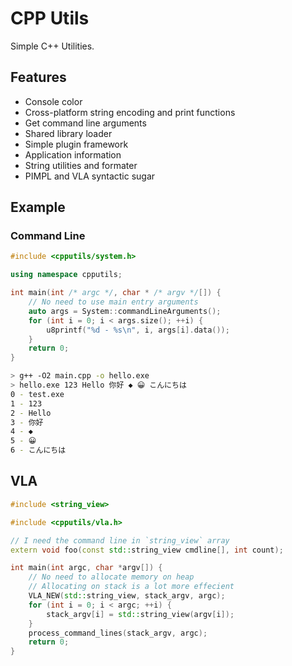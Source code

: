 # CPP Utils

Simple C++ Utilities.

## Features

+ Console color
+ Cross-platform string encoding and print functions
+ Get command line arguments
+ Shared library loader
+ Simple plugin framework
+ Application information
+ String utilities and formater
+ PIMPL and VLA syntactic sugar

## Example

### Command Line

```cpp
#include <cpputils/system.h>

using namespace cpputils;

int main(int /* argc */, char * /* argv */[]) {
    // No need to use main entry arguments
    auto args = System::commandLineArguments();
    for (int i = 0; i < args.size(); ++i) {
        u8printf("%d - %s\n", i, args[i].data());
    }
    return 0;
}
```

```sh
> g++ -O2 main.cpp -o hello.exe
> hello.exe 123 Hello 你好 ◆ 😀 こんにちは
0 - test.exe
1 - 123
2 - Hello
3 - 你好
4 - ◆
5 - 😀
6 - こんにちは
```

## VLA

```cpp
#include <string_view>

#include <cpputils/vla.h>

// I need the command line in `string_view` array
extern void foo(const std::string_view cmdline[], int count);

int main(int argc, char *argv[]) {
    // No need to allocate memory on heap
    // Allocating on stack is a lot more effecient
    VLA_NEW(std::string_view, stack_argv, argc);
    for (int i = 0; i < argc; ++i) {
        stack_argv[i] = std::string_view(argv[i]);
    }
    process_command_lines(stack_argv, argc);
    return 0;
}
```